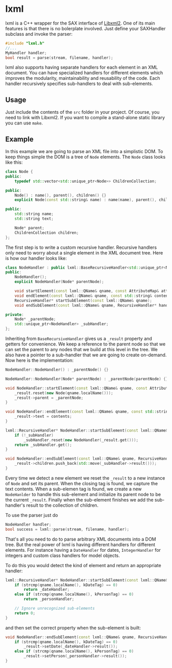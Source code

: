 # lxml

lxml is a C++ wrapper for the SAX interface of [Libxml2](http://xmlsoft.org/). One of its main features is that there is no bolerplate involved. Just define your SAXHandler subclass and invoke the parser:

```cpp
#include "lxml.h"
//...
MyHandler handler;
bool result = parse(stream, filename, handler);
```

lxml also supports having separate handlers for each element in an XML document. You can have specialized handlers for different elements which improves the modularity, maintainability and reusability of the code. Each handler recursively specifies sub-handlers to deal with sub-elements.


## Usage

Just include the contents of the `src` folder in your project. Of course, you need to link with Libxml2. If you want to compile a stand-alone static library you can use `make`.


## Example

In this example we are going to parse an XML file into a simplistic DOM. To keep things simple the DOM is a tree of `Node` elements. The `Node` class looks like this:

```cpp
class Node {
public:
    typedef std::vector<std::unique_ptr<Node>> ChildrenCollection;

public:
    Node() : name(), parent(), children() {}
    explicit Node(const std::string& name) : name(name), parent(), children() {}

public:
    std::string name;
    std::string text;

    Node* parent;
    ChildrenCollection children;
};
```

The first step is to write a custom recursive handler. Recursive handlers only need to worry about a single element in the XML document tree. Here is how our handler looks like:

```cpp
class NodeHandler : public lxml::BaseRecursiveHandler<std::unique_ptr<Node>> {
public:
    NodeHandler();
    explicit NodeHandler(Node* parentNode);

    void startElement(const lxml::QName& qname, const AttributeMap& attributes);
    void endElement(const lxml::QName& qname, const std::string& contents);
    RecursiveHandler* startSubElement(const lxml::QName& qname);
    void endSubElement(const lxml::QName& qname, RecursiveHandler* handler);

private:
    Node* _parentNode;
    std::unique_ptr<NodeHandler> _subHandler;
};
```

Inheriting from `BaseRecursiveHandler` gives us a `_result` property and getters for convenience. We keep a reference to the parent node so that we can set the parent to any nodes that we build at this level in the tree. We also have a pointer to a sub-handler that we are going to create on-demand. Now here is the implementation:

```cpp
NodeHandler::NodeHandler() : _parentNode() {}

NodeHandler::NodeHandler(Node* parentNode) : _parentNode(parentNode) {}

void NodeHandler::startElement(const lxml::QName& qname, const AttributeMap& attributes) {
    _result.reset(new Node(qname.localName()));
    _result->parent = _parentNode;
}

void NodeHandler::endElement(const lxml::QName& qname, const std::string& contents) {
    _result->text = contents;
}

lxml::RecursiveHandler* NodeHandler::startSubElement(const lxml::QName& qname) {
    if (!_subHandler)
        _subHandler.reset(new NodeHandler(_result.get()));
    return _subHandler.get();
}

void NodeHandler::endSubElement(const lxml::QName& qname, RecursiveHandler* handler) {
    _result->children.push_back(std::move(_subHandler->result()));
}
```

Every time we detect a new element we reset the `_result` to a new instance of `Node` and set its parent. When the closing tag is found, we capture the text contents. When a sub-elemen tag is found, we create a new `NodeHanlder` to handle this sub-element and initialize its parent node to be the current `_result`. Finally when the sub-element finishes we add the sub-handler's result to the collection of children.

To use the parser just do
```cpp
NodeHandler handler;
bool success = lxml::parse(stream, filename, handler);
```

That's all you need to do to parse arbitrary XML documents into a DOM tree. But the real power of lxml is having different handlers for different elements. For instance having a `DateHandler` for dates, `IntegerHandler` for integers and custom class handlers for model objects.

To do this you would detect the kind of element and return an appropriate handler:

```cpp
lxml::RecursiveHandler* NodeHandler::startSubElement(const lxml::QName& qname) {
    if (strcmp(qname.localName(), kDateTag) == 0)
        return _dateHandler;
    else if (strcmp(qname.localName(), kPersonTag) == 0)
        return _personHandler;

    // Ignore unrecognized sub-elements
    return 0;
}
```

and then set the correct property when the sub-element is built:
```cpp
void NodeHandler::endSubElement(const lxml::QName& qname, RecursiveHandler* handler) {
    if (strcmp(qname.localName(), kDateTag) == 0)
        _result->setDate(_dateHandler->result());
    else if (strcmp(qname.localName(), kPersonTag) == 0)
        _result->setPerson(_personHandler->result());
}
```
